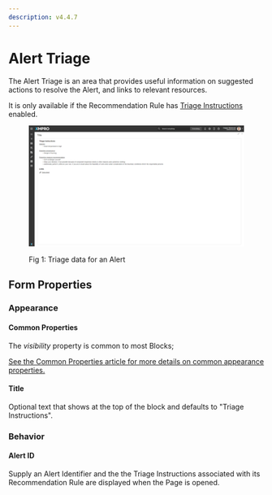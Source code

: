 ```yaml
---
description: v4.4.7
---
```


# Alert Triage

The Alert Triage is an area that provides useful information on suggested actions to resolve the Alert, and links to relevant resources.&#x20;

It is only available if the Recommendation Rule has [Triage Instructions](../../concepts/recommendation/rule.md#triage-instructions) enabled.&#x20;

<figure><img src="../../.gitbook/assets/alert-triage.png" alt=""><figcaption><p>Fig 1: Triage data for an Alert</p></figcaption></figure>

## Form Properties

### Appearance

#### Common Properties

The _visibility_ property is common to most Blocks;

[See the Common Properties article for more details on common appearance properties.](../common-properties.md#appearance)

#### Title

Optional text that shows at the top of the block and defaults to "Triage Instructions".&#x20;

### Behavior

#### Alert ID

Supply an Alert Identifier and the the Triage Instructions associated with its Recommendation Rule are displayed when the Page is opened.
